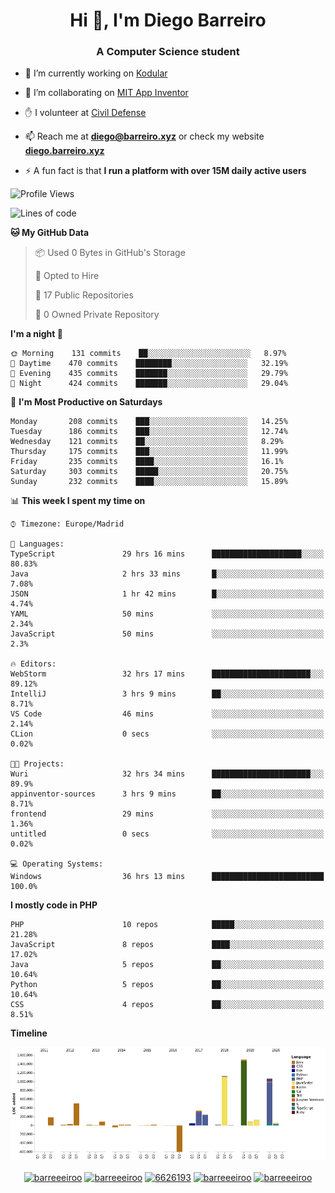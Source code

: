 <h1 align="center">Hi 👋, I'm Diego Barreiro</h1>
<h3 align="center">A Computer Science student</h3>

- 🔭 I’m currently working on [Kodular](https://www.kodular.io)

- 👯 I’m collaborating on [MIT App Inventor](https://github.com/mit-cml/appinventor-sources)

- ✋ I volunteer at [Civil Defense](https://proteccioncivil.sdc.gal)

- 📫 Reach me at **diego@barreiro.xyz** or check my website **[diego.barreiro.xyz](https://diego.barreiro.xyz)**

- ⚡ A fun fact is that **I run a platform with over 15M daily active users**

<!--START_SECTION:waka-->
![Profile Views](http://img.shields.io/badge/Profile%20Views-114-blue)

![Lines of code](https://img.shields.io/badge/From%20Hello%20World%20I've%20written-21.4%20million%20Lines%20of%20code-blue)

**🐱 My GitHub Data** 

> 📦 Used 0 Bytes in GitHub's Storage 
 > 
> 💼 Opted to Hire
 > 
> 📜 17 Public Repositories 
 > 
> 🔑 0 Owned Private Repository 
 > 
**I'm a night 🦉** 

```text
🌞 Morning    131 commits    ██░░░░░░░░░░░░░░░░░░░░░░░   8.97% 
🌆 Daytime    470 commits    ████████░░░░░░░░░░░░░░░░░   32.19% 
🌃 Evening    435 commits    ███████░░░░░░░░░░░░░░░░░░   29.79% 
🌙 Night      424 commits    ███████░░░░░░░░░░░░░░░░░░   29.04%

```
📅 **I'm Most Productive on Saturdays** 

```text
Monday       208 commits    ███░░░░░░░░░░░░░░░░░░░░░░   14.25% 
Tuesday      186 commits    ███░░░░░░░░░░░░░░░░░░░░░░   12.74% 
Wednesday    121 commits    ██░░░░░░░░░░░░░░░░░░░░░░░   8.29% 
Thursday     175 commits    ███░░░░░░░░░░░░░░░░░░░░░░   11.99% 
Friday       235 commits    ████░░░░░░░░░░░░░░░░░░░░░   16.1% 
Saturday     303 commits    █████░░░░░░░░░░░░░░░░░░░░   20.75% 
Sunday       232 commits    ████░░░░░░░░░░░░░░░░░░░░░   15.89%

```


📊 **This week I spent my time on** 

```text
⌚︎ Timezone: Europe/Madrid

💬 Languages: 
TypeScript               29 hrs 16 mins      ████████████████████░░░░░   80.83% 
Java                     2 hrs 33 mins       █░░░░░░░░░░░░░░░░░░░░░░░░   7.08% 
JSON                     1 hr 42 mins        █░░░░░░░░░░░░░░░░░░░░░░░░   4.74% 
YAML                     50 mins             ░░░░░░░░░░░░░░░░░░░░░░░░░   2.34% 
JavaScript               50 mins             ░░░░░░░░░░░░░░░░░░░░░░░░░   2.3%

🔥 Editors: 
WebStorm                 32 hrs 17 mins      ██████████████████████░░░   89.12% 
IntelliJ                 3 hrs 9 mins        ██░░░░░░░░░░░░░░░░░░░░░░░   8.71% 
VS Code                  46 mins             ░░░░░░░░░░░░░░░░░░░░░░░░░   2.14% 
CLion                    0 secs              ░░░░░░░░░░░░░░░░░░░░░░░░░   0.02%

🐱‍💻 Projects: 
Wuri                     32 hrs 34 mins      ██████████████████████░░░   89.9% 
appinventor-sources      3 hrs 9 mins        ██░░░░░░░░░░░░░░░░░░░░░░░   8.71% 
frontend                 29 mins             ░░░░░░░░░░░░░░░░░░░░░░░░░   1.36% 
untitled                 0 secs              ░░░░░░░░░░░░░░░░░░░░░░░░░   0.02%

💻 Operating Systems: 
Windows                  36 hrs 13 mins      █████████████████████████   100.0%

```

**I mostly code in PHP** 

```text
PHP                      10 repos            █████░░░░░░░░░░░░░░░░░░░░   21.28% 
JavaScript               8 repos             ████░░░░░░░░░░░░░░░░░░░░░   17.02% 
Java                     5 repos             ██░░░░░░░░░░░░░░░░░░░░░░░   10.64% 
Python                   5 repos             ██░░░░░░░░░░░░░░░░░░░░░░░   10.64% 
CSS                      4 repos             ██░░░░░░░░░░░░░░░░░░░░░░░   8.51%

```


**Timeline**

![Chart not found](https://github.com/barreeeiroo/barreeeiroo/blob/master/charts/bar_graph.png) 


<!--END_SECTION:waka-->

<p align="center">
<a href="https://twitter.com/barreeeiroo" target="blank"><img align="center" src="https://cdn.jsdelivr.net/npm/simple-icons@3.0.1/icons/twitter.svg" alt="barreeeiroo" height="20" width="20" /></a>
<a href="https://linkedin.com/in/barreeeiroo" target="blank"><img align="center" src="https://cdn.jsdelivr.net/npm/simple-icons@3.0.1/icons/linkedin.svg" alt="barreeeiroo" height="20" width="20" /></a>
<a href="https://stackoverflow.com/users/6626193" target="blank"><img align="center" src="https://cdn.jsdelivr.net/npm/simple-icons@3.0.1/icons/stackoverflow.svg" alt="6626193" height="20" width="20" /></a>
<a href="https://fb.com/barreeeiroo" target="blank"><img align="center" src="https://cdn.jsdelivr.net/npm/simple-icons@3.0.1/icons/facebook.svg" alt="barreeeiroo" height="20" width="20" /></a>
<a href="https://instagram.com/barreeeiroo" target="blank"><img align="center" src="https://cdn.jsdelivr.net/npm/simple-icons@3.0.1/icons/instagram.svg" alt="barreeeiroo" height="20" width="20" /></a>
</p>
